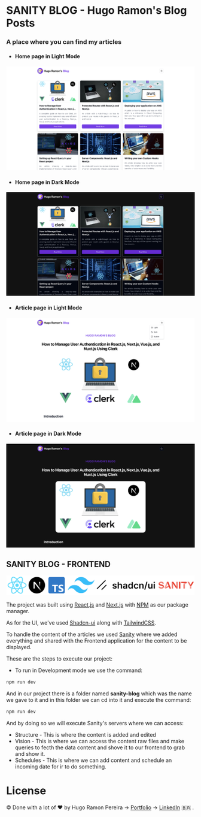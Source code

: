 # SANITY BLOG - Hugo Ramon's Blog Posts 

### A place where you can find my articles

* #### Home page in Light Mode
<img src='./app/assets/images/home-page-light.png' />

* #### Home page in Dark Mode
<img src='./app/assets/images/home-page-dark.png' />

* #### Article page in Light Mode
<img src='./app/assets/images/article-page-light.png' />

* #### Article page in Dark Mode
<img src='./app/assets/images/article-page-dark.png' />


## SANITY BLOG - FRONTEND

<p align-items="center" justify-content="center">
  <img src='./app/assets/images/sanity-blog-tech-stack.png' />
</p>

The project was built using [React.js](https://react.dev/) and [Next.js](https://nextjs.org/) with [NPM](https://www.npmjs.com/) as our package manager.

As for the UI, we've used [Shadcn-ui](https://ui.shadcn.com/) along with [TailwindCSS](https://tailwindcss.com/).

To handle the content of the articles we used [Sanity](https://www.sanity.io/) where we added everything and shared with the Frontend application for the content to be displayed.

These are the steps to execute our project:

- To run in Development mode we use the command:

```javascript
npm run dev
```

And in our project there is a folder named **sanity-blog** which was the name we gave to it and in this folder we can cd into it and execute the command:

```javascript
npm run dev
```

And by doing so we will execute Sanity's servers where we can access:

- Structure - This is where the content is added and edited
- Vision - This is where we can access the content raw files and make queries to fecth the data content and shove it to our frontend to grab and show it.
- Schedules - This is where we can add content and schedule an incoming date for ir to do something.

# License
© Done with a lot of &#10084; by Hugo Ramon Pereira -> [Portfolio](https://hugoramonpereira.dev/) -> [LinkedIn](https://www.linkedin.com/in/hugo-ramon-pereira/) 🇧🇷 .
